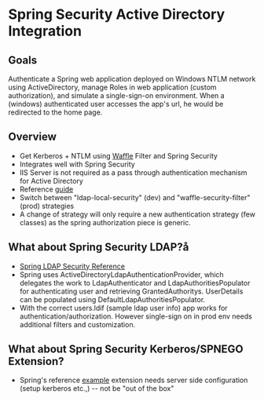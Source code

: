 # Spring Security Active Directory Integration

## Goals 
Authenticate a Spring web application deployed on Windows NTLM network using ActiveDirectory, manage Roles in web application (custom authorization), 
and simulate a single-sign-on environment. When a (windows) authenticated user accesses the app's url, he would be redirected to the home page. 

## Overview
* Get Kerberos + NTLM using [Waffle](http://waffle.codeplex.com/) Filter and Spring Security
* Integrates well with Spring Security
* IIS Server is not required as a pass through authentication mechanism for Active Directory
* Reference [guide](http://code.dblock.org/single-sign-on-spring-security-negotiate-filter-kerberos-ntlm-wwaffle)
* Switch between "ldap-local-security" (dev) and "waffle-security-filter" (prod) strategies 
* A change of strategy will only require a new authentication strategy (few classes) as the spring authorization piece is generic.

## What about Spring Security LDAP?å
* [Spring LDAP Security Reference](http://static.springsource.org/spring-security/site/docs/3.1.x/reference/springsecurity-single.html#ldap)
* Spring uses ActiveDirectoryLdapAuthenticationProvider, which delegates the work to LdapAuthenticator and LdapAuthoritiesPopulator for authenticating
  user and retrieving GrantedAuthoritys. UserDetails can be populated using DefaultLdapAuthoritiesPopulator.
* With the correct users.ldif (sample ldap user info) app works for authentication/authorization. However single-sign on in 
  prod env needs additional filters and customization.

## What about Spring Security Kerberos/SPNEGO Extension?
* Spring's reference [example](http://blog.springsource.com/2009/09/28/spring-security-kerberos/) extension needs server side 
  configuration (setup kerberos etc.,) -- not be "out of the box"

